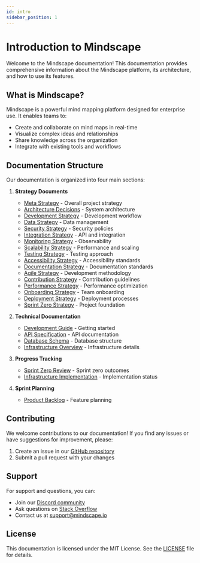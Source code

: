 ```yaml
---
id: intro
sidebar_position: 1
---
```


# Introduction to Mindscape

Welcome to the Mindscape documentation! This documentation provides comprehensive information about the Mindscape platform, its architecture, and how to use its features.

## What is Mindscape?

Mindscape is a powerful mind mapping platform designed for enterprise use. It enables teams to:

- Create and collaborate on mind maps in real-time
- Visualize complex ideas and relationships
- Share knowledge across the organization
- Integrate with existing tools and workflows

## Documentation Structure

Our documentation is organized into four main sections:

1. **Strategy Documents**
   - [Meta Strategy](/strategy/META_STRATEGY) - Overall project strategy
   - [Architecture Decisions](/strategy/ARCHITECTURE_DECISIONS) - System architecture
   - [Development Strategy](/strategy/DEVELOPMENT_STRATEGY) - Development workflow
   - [Data Strategy](/strategy/DATA_STRATEGY) - Data management
   - [Security Strategy](/strategy/SECURITY_STRATEGY) - Security policies
   - [Integration Strategy](/strategy/INTEGRATION_STRATEGY) - API and integration
   - [Monitoring Strategy](/strategy/MONITORING_STRATEGY) - Observability
   - [Scalability Strategy](/strategy/SCALABILITY_STRATEGY) - Performance and scaling
   - [Testing Strategy](/strategy/TESTING_STRATEGY) - Testing approach
   - [Accessibility Strategy](/strategy/ACCESSIBILITY_STRATEGY) - Accessibility standards
   - [Documentation Strategy](/strategy/DOCUMENTATION_STRATEGY) - Documentation standards
   - [Agile Strategy](/strategy/AGILE_STRATEGY) - Development methodology
   - [Contribution Strategy](/strategy/CONTRIBUTION_STRATEGY) - Contribution guidelines
   - [Performance Strategy](/strategy/PERFORMANCE_STRATEGY) - Performance optimization
   - [Onboarding Strategy](/strategy/ONBOARDING_STRATEGY) - Team onboarding
   - [Deployment Strategy](/strategy/DEPLOYMENT_STRATEGY) - Deployment processes
   - [Sprint Zero Strategy](/strategy/SPRINT_ZERO_STRATEGY) - Project foundation

2. **Technical Documentation**
   - [Development Guide](../DEVELOPMENT) - Getting started
   - [API Specification](/technical/api/API_SPECIFICATION) - API documentation
   - [Database Schema](/technical/database/DATABASE_SCHEMA) - Database structure
   - [Infrastructure Overview](/technical/infrastructure/INFRASTRUCTURE_OVERVIEW) - Infrastructure details

3. **Progress Tracking**
   - [Sprint Zero Review](/progress/SPRINT_ZERO_REVIEW) - Sprint zero outcomes
   - [Infrastructure Implementation](/progress/INFRASTRUCTURE_IMPLEMENTATION) - Implementation status

4. **Sprint Planning**
   - [Product Backlog](/sprints/backlog) - Feature planning

## Contributing

We welcome contributions to our documentation! If you find any issues or have suggestions for improvement, please:

1. Create an issue in our [GitHub repository](https://github.com/mindscape/mindscape)
2. Submit a pull request with your changes

## Support

For support and questions, you can:

- Join our [Discord community](https://discord.gg/mindscape)
- Ask questions on [Stack Overflow](https://stackoverflow.com/questions/tagged/mindscape)
- Contact us at support@mindscape.io

## License

This documentation is licensed under the MIT License. See the [LICENSE](https://github.com/mindscape/mindscape/blob/main/LICENSE) file for details. 
